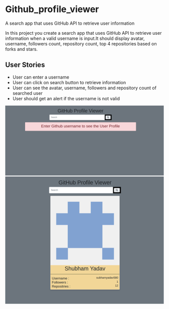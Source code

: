 # Github_profile_viewer
 A search app that uses GitHub API to retrieve user information

In this project you create a search app that uses GitHub API to retrieve user information when a valid username is input.It 
should display avatar, username, followers count, repository count, top 4 repositories based on forks and stars.

## User Stories

-   User can enter a username
-   User can click on search button to retrieve information
-   User can see the avatar, username, followers and repository count of searched user
-   User should get an alert if the username is not valid
<img src="Github Profile.png">
<img src="Github Profile(1).png">
